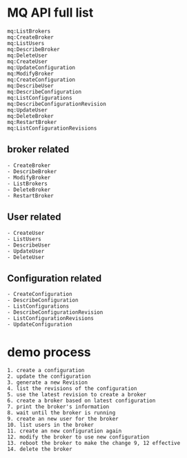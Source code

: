 # MQ API full list
    mq:ListBrokers
    mq:CreateBroker
    mq:ListUsers
    mq:DescribeBroker
    mq:DeleteUser
    mq:CreateUser
    mq:UpdateConfiguration
    mq:ModifyBroker
    mq:CreateConfiguration
    mq:DescribeUser
    mq:DescribeConfiguration
    mq:ListConfigurations
    mq:DescribeConfigurationRevision
    mq:UpdateUser
    mq:DeleteBroker
    mq:RestartBroker
    mq:ListConfigurationRevisions


## broker related
    - CreateBroker
    - DescribeBroker
    - ModifyBroker
    - ListBrokers
    - DeleteBroker
    - RestartBroker

## User related
    - CreateUser
    - ListUsers
    - DescribeUser
    - UpdateUser
    - DeleteUser

## Configuration related
    - CreateConfiguration
    - DescribeConfiguration
    - ListConfigurations
    - DescribeConfigurationRevision
    - ListConfigurationRevisions
    - UpdateConfiguration
    
# demo process
    1. create a configuration
    2. update the configuration
    3. generate a new Revision
    4. list the revisions of the configuration
    5. use the latest revision to create a broker
    6. create a broker based on latest configuration
    7. print the broker's information
    8. wait until the broker is running
    9. create an new user for the broker
    10. list users in the broker
    11. create an new configuration again
    12. modify the broker to use new configuration
    13. reboot the broker to make the change 9, 12 effective
    14. delete the broker